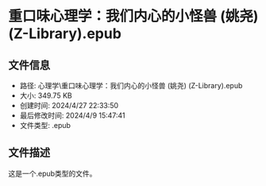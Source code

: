 ﻿# 重口味心理学：我们内心的小怪兽 (姚尧) (Z-Library).epub

## 文件信息
- 路径: 心理学\重口味心理学：我们内心的小怪兽 (姚尧) (Z-Library).epub
- 大小: 349.75 KB
- 创建时间: 2024/4/27 22:33:50
- 最后修改时间: 2024/4/9 15:47:41
- 文件类型: .epub

## 文件描述
这是一个.epub类型的文件。


